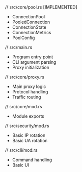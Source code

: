 // src/core/pool.rs [IMPLEMENTED]
- ConnectionPool
- PooledConnection
- ConnectionState
- ConnectionMetrics
- PoolConfig

// src/main.rs
- Program entry point
- CLI argument parsing
- Proxy initialization

// src/core/proxy.rs
- Main proxy logic
- Protocol handling
- Traffic routing

// src/core/mod.rs
- Module exports

// src/security/mod.rs
- Basic IP rotation
- Basic UA rotation

// src/cli/mod.rs
- Command handling
- Basic UI

